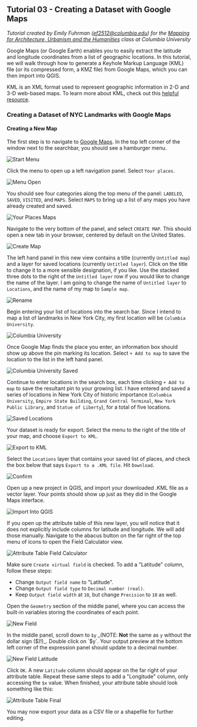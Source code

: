 ## Tutorial 03 - Creating a Dataset with Google Maps
*Tutorial created by Emily Fuhrman (ef2512@columbia.edu) for the [Mapping for Architecture, Urbanism and the Humanities](https://github.com/juanfrans-courses/mapping_arch_hum) class at Columbia University*

Google Maps (or Google Earth) enables you to easily extract the latitude and longitude coordinates from a list of geographic locations. In this tutorial, we will walk through how to generate a Keyhole Markup Language (KML) file (or its compressed form, a KMZ file) from Google Maps, which you can then import into QGIS. 

KML is an XML format used to represent geographic information in 2-D and 3-D web-based maps. To learn more about KML, check out this [helpful resource](https://developers.google.com/kml/).

### Creating a Dataset of NYC Landmarks with Google Maps
#### Creating a New Map
The first step is to navigate to [Google Maps](https://www.google.com/maps). In the top left corner of the window next to the searchbar, you should see a hamburger menu.

![Start Menu](https://github.com/juanfrans-courses/mapping_arch_hum/blob/master/Fall_2016/Tutorials/Images/03_B_Creating_Dataset_with_Google_Maps/01_Start_Menu.png)

Click the menu to open up a left navigation panel. Select `Your places`.

![Menu Open](https://github.com/juanfrans-courses/mapping_arch_hum/blob/master/Fall_2016/Tutorials/Images/03_B_Creating_Dataset_with_Google_Maps/02_Menu_Open.png)

You should see four categories along the top menu of the panel: `LABELED`, `SAVED`, `VISITED`, and `MAPS`. Select `MAPS` to bring up a list of any maps you have already created and saved. 

![Your Places Maps](https://github.com/juanfrans-courses/mapping_arch_hum/blob/master/Fall_2016/Tutorials/Images/03_B_Creating_Dataset_with_Google_Maps/03_Your_Places_Maps.png)

Navigate to the very bottom of the panel, and select `CREATE MAP`. This should open a new tab in your browser, centered by default on the United States. 

![Create Map](https://github.com/juanfrans-courses/mapping_arch_hum/blob/master/Fall_2016/Tutorials/Images/03_B_Creating_Dataset_with_Google_Maps/04_Create_Map.png)

The left hand panel in this new view contains a title (currently `Untitled map`) and a layer for saved locations (currently `Untitled layer`). Click on the title to change it to a more sensible designation, if you like. Use the stacked three dots to the right of the `Untitled layer` row if you would like to change the name of the layer. I am going to change the name of `Untitled layer` to `Locations`, and the name of my map to `Sample map`. 

![Rename](https://github.com/juanfrans-courses/mapping_arch_hum/blob/master/Fall_2016/Tutorials/Images/03_B_Creating_Dataset_with_Google_Maps/05_Rename.png)

Begin entering your list of locations into the search bar. Since I intend to map a list of landmarks in New York City, my first location will be `Columbia University`.

![Columbia University](https://github.com/juanfrans-courses/mapping_arch_hum/blob/master/Fall_2016/Tutorials/Images/03_B_Creating_Dataset_with_Google_Maps/06_Columbia.png)

Once Google Map finds the place you enter, an information box should show up above the pin marking its location. Select `+ Add to map` to save the location to the list in the left hand panel. 

![Columbia University Saved](https://github.com/juanfrans-courses/mapping_arch_hum/blob/master/Fall_2016/Tutorials/Images/03_B_Creating_Dataset_with_Google_Maps/07_Columbia_Saved.png)

Continue to enter locations in the search box, each time clicking `+ Add to map` to save the resultant pin to your growing list. I have entered and saved a series of locations in New York City of historic importance (`Columbia University`, `Empire State Building`, `Grand Central Terminal`, `New York Public Library`, and `Statue of Liberty`), for a total of five locations.

![Saved Locations](https://github.com/juanfrans-courses/mapping_arch_hum/blob/master/Fall_2016/Tutorials/Images/03_B_Creating_Dataset_with_Google_Maps/08_Saved_Locations.png)

Your dataset is ready for export. Select the menu to the right of the title of your map, and choose `Export to KML`.

![Export to KML](https://github.com/juanfrans-courses/mapping_arch_hum/blob/master/Fall_2016/Tutorials/Images/03_B_Creating_Dataset_with_Google_Maps/09_Export_to_KML.png)

Select the `Locations` layer that contains your saved list of places, and check the box below that says `Export to a .KML file`. Hit `Download`.

![Confirm](https://github.com/juanfrans-courses/mapping_arch_hum/blob/master/Fall_2016/Tutorials/Images/03_B_Creating_Dataset_with_Google_Maps/10_Confirm.png)

Open up a new project in QGIS, and import your downloaded .KML file as a vector layer. Your points should show up just as they did in the Google Maps interface. 

![Import Into QGIS](https://github.com/juanfrans-courses/mapping_arch_hum/blob/master/Fall_2016/Tutorials/Images/03_B_Creating_Dataset_with_Google_Maps/11_Import_Into_QGIS.png)

If you open up the attribute table of this new layer, you will notice that it does not explicitly include columns for latitude and longitude. We will add those manually. Navigate to the abacus button on the far right of the top menu of icons to open the Field Calculator view. 

![Attribute Table Field Calculator](https://github.com/juanfrans-courses/mapping_arch_hum/blob/master/Fall_2016/Tutorials/Images/03_B_Creating_Dataset_with_Google_Maps/12_Attribute_Table_Open_Field_Calculator.png)

Make sure `Create virtual field` is checked. To add a "Latitude" column, follow these steps:

* Change `Output field name` to "Latitude".
* Change `Output field type` to `Decimal number (real)`.
* Keep `Output field width` at `10`, but change `Precision` to `10` as well.

Open the `Geometry` section of the middle panel, where you can access the built-in variables storing the coordinates of each point.

![New Field](https://github.com/juanfrans-courses/mapping_arch_hum/blob/master/Fall_2016/Tutorials/Images/03_B_Creating_Dataset_with_Google_Maps/13_New_Field.png)

In the middle panel, scroll down to `$y` _(NOTE: **Not** the same as `y` without the dollar sign ($)!)_. Double click on `$y`. Your output preview at the bottom left corner of the expression panel should update to a decimal number. 

![New Field Latitude](https://github.com/juanfrans-courses/mapping_arch_hum/blob/master/Fall_2016/Tutorials/Images/03_B_Creating_Dataset_with_Google_Maps/14_New_Field_Latitude.png)

Click `OK`. A new `Latitude` column should appear on the far right of your attribute table. Repeat these same steps to add a "Longitude" column, only accessing the `$x` value. When finished, your attribute table should look something like this:

![Attribute Table Final](https://github.com/juanfrans-courses/mapping_arch_hum/blob/master/Fall_2016/Tutorials/Images/03_B_Creating_Dataset_with_Google_Maps/15_Attribute_Table_Final.png)

You may now export your data as a CSV file or a shapefile for further editing.